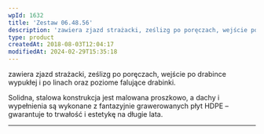 ```yaml
---
wpId: 1632
title: 'Zestaw 06.48.56'
description: 'zawiera zjazd strażacki, ześlizg po poręczach, wejście po drabince wypukłej i po linach oraz poziome falujące drabinki. Solidna, stalowa konstrukcja jest malowana proszkowo, a dachy i wypełnienia są wykonane z fantazyjnie grawerowanych płyt HDPE – gwarantuje to trwałość i estetykę na długie lata.'
type: product
createdAt: 2018-08-03T12:04:17
modifiedAt: 2024-02-29T15:35:18
---
```



zawiera zjazd strażacki, ześlizg po poręczach, wejście po drabince wypukłej i po linach oraz poziome falujące drabinki.

Solidna, stalowa konstrukcja jest malowana proszkowo, a dachy i wypełnienia są wykonane z fantazyjnie grawerowanych płyt HDPE – gwarantuje to trwałość i estetykę na długie lata.

* * *
